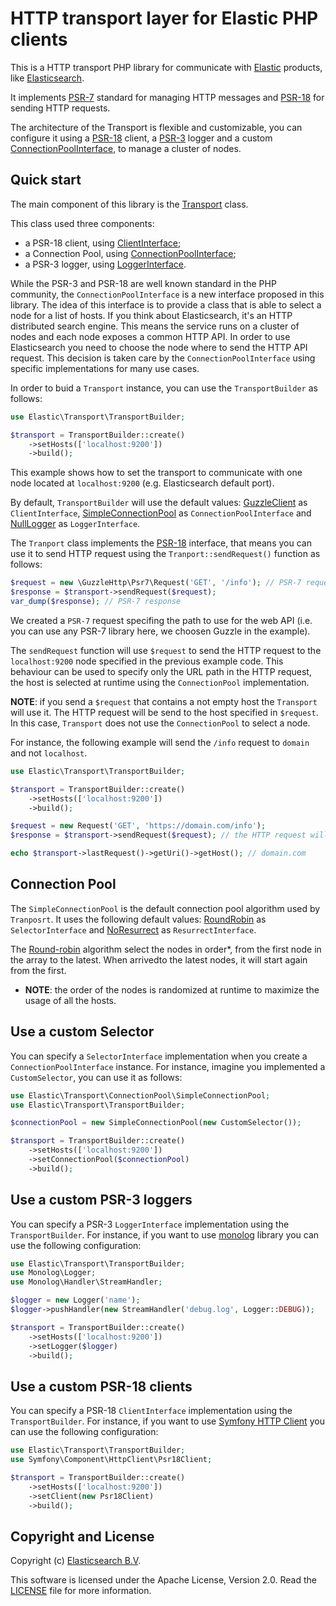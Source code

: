 # HTTP transport layer for Elastic PHP clients

This is a HTTP transport PHP library for communicate with [Elastic](https://www.elastic.co/)
products, like [Elasticsearch](https://github.com/elastic/elasticsearch).

It implements [PSR-7](https://www.php-fig.org/psr/psr-7/) standard for managing
HTTP messages and [PSR-18](https://www.php-fig.org/psr/psr-18/) for sending HTTP requests. 

The architecture of the Transport is flexible and customizable, you can configure it 
using a [PSR-18](https://www.php-fig.org/psr/psr-18/) client, a [PSR-3](https://www.php-fig.org/psr/psr-3/)
logger and a custom [ConnectionPoolInterface](src/ConnectionPool/ConnectionPoolInterface.php), 
to manage a cluster of nodes.

## Quick start

The main component of this library is the [Transport](src/Transport.php) class. 

This class used three components:

- a PSR-18 client, using [ClientInterface](https://www.php-fig.org/psr/psr-18/#interfaces);
- a Connection Pool, using [ConnectionPoolInterface](src/ConnectionPool/ConnectionPoolInterface.php);
- a PSR-3 logger, using [LoggerInterface](https://www.php-fig.org/psr/psr-3/#3-psrlogloggerinterface).

While the PSR-3 and PSR-18 are well known standard in the PHP community, the `ConnectionPoolInterface` is
a new interface proposed in this library. The idea of this interface is to provide a class that is able to
select a node for a list of hosts. If you think about Elasticsearch, it's an HTTP distributed search engine.
This means the service runs on a cluster of nodes and each node exposes a common HTTP API.
In order to use Elasticsearch you need to choose the node where to send the HTTP API request.
This decision is taken care by the `ConnectionPoolInterface` using specific implementations for many use cases.

In order to buid a `Transport` instance, you can use the `TransportBuilder` as follows:

```php
use Elastic\Transport\TransportBuilder;

$transport = TransportBuilder::create()
    ->setHosts(['localhost:9200'])
    ->build();
```

This example shows how to set the transport to communicate with one node located at `localhost:9200`
(e.g. Elasticsearch default port).

By default, `TransportBuilder` will use the default values: [GuzzleClient]() as `ClientInterface`,
[SimpleConnectionPool](src/ConnectionPool/SimpleConnectionPool.php) as `ConnectionPoolInterface` and
[NullLogger](https://github.com/php-fig/log/blob/master/Psr/Log/NullLogger.php) as `LoggerInterface`.

The `Tranport` class implements the [PSR-18](https://www.php-fig.org/psr/psr-18/) interface, 
that means you can use it to send HTTP request using the `Tranport::sendRequest()` function as follows:

```php
$request = new \GuzzleHttp\Psr7\Request('GET', '/info'); // PSR-7 request
$response = $transport->sendRequest($request);
var_dump($response); // PSR-7 response
```

We created a `PSR-7` request specifing the path to use for the web API (i.e. you can use any PSR-7
library here, we choosen Guzzle in the example).

The `sendRequest` function will use `$request` to send the HTTP request to the `localhost:9200`
node specified in the previous example code. This behaviour can be used to specify only the URL path
in the HTTP request, the host is selected at runtime using the `ConnectionPool` implementation.

**NOTE**: if you send a `$request` that contains a not empty host the `Transport` will use it.
The HTTP request will be send to the host specified in `$request`. In this case, `Transport` does not
use the `ConnectionPool` to select a node.

For instance, the following example will send the `/info` request to `domain` and not `localhost`.

```php
use Elastic\Transport\TransportBuilder;

$transport = TransportBuilder::create()
    ->setHosts(['localhost:9200'])
    ->build();

$request = new Request('GET', 'https://domain.com/info');
$response = $transport->sendRequest($request); // the HTTP request will be sent to domain.com

echo $transport->lastRequest()->getUri()->getHost(); // domain.com
```

## Connection Pool

The `SimpleConnectionPool` is the default connection pool algorithm used by `Tranposrt`.
It uses the following default values: [RoundRobin](src/ConnectionPool/Selector/RoundRobin.php) as
`SelectorInterface` and [NoResurrect](src/ConnectionPool/Resurrect/FalseResurrect.php) as `ResurrectInterface`.

The [Round-robin](https://en.wikipedia.org/wiki/Round-robin_scheduling) algorithm select the nodes in
order*, from the first node in the array to the latest. When arrivedto the latest nodes, it will start again from the first. 

* **NOTE**: the order of the nodes is randomized at runtime to maximize the usage of all the hosts.

## Use a custom Selector

You can specify a `SelectorInterface` implementation when you create a `ConnectionPoolInterface` instance.
For instance, imagine you implemented a `CustomSelector`, you can use it as follows:

```php
use Elastic\Transport\ConnectionPool\SimpleConnectionPool;
use Elastic\Transport\TransportBuilder;

$connectionPool = new SimpleConnectionPool(new CustomSelector());

$transport = TransportBuilder::create()
    ->setHosts(['localhost:9200'])
    ->setConnectionPool($connectionPool)
    ->build();
```

## Use a custom PSR-3 loggers

You can specify a PSR-3 `LoggerInterface` implementation using the `TransportBuilder`.
For instance, if you want to use [monolog](https://github.com/Seldaek/monolog) library
you can use the following configuration:

```php
use Elastic\Transport\TransportBuilder;
use Monolog\Logger;
use Monolog\Handler\StreamHandler;

$logger = new Logger('name');
$logger->pushHandler(new StreamHandler('debug.log', Logger::DEBUG));

$transport = TransportBuilder::create()
    ->setHosts(['localhost:9200'])
    ->setLogger($logger)
    ->build();
```
## Use a custom PSR-18 clients

You can specify a PSR-18 `ClientInterface` implementation using the `TransportBuilder`.
For instance, if you want to use [Symfony HTTP Client](https://symfony.com/doc/current/http_client.html)
you can use the following configuration:

```php
use Elastic\Transport\TransportBuilder;
use Symfony\Component\HttpClient\Psr18Client;

$transport = TransportBuilder::create()
    ->setHosts(['localhost:9200'])
    ->setClient(new Psr18Client)
    ->build();
```

## Copyright and License

Copyright (c) [Elasticsearch B.V](https://www.elastic.co).

This software is licensed under the Apache License, Version 2.0.
Read the [LICENSE](LICENSE) file for more information.
